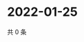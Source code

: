 # 2022-01-25

共 0 条

<!-- BEGIN WEIBO -->
<!-- 最后更新时间 Tue Jan 25 2022 19:11:45 GMT+0800 (China Standard Time) -->

<!-- END WEIBO -->
